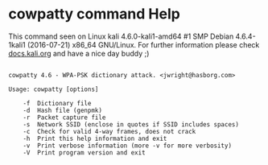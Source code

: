 # cowpatty command Help
 
 This command seen on Linux kali 4.6.0-kali1-amd64 #1 SMP Debian 4.6.4-1kali1 (2016-07-21) x86_64 GNU/Linux. For further information please check [docs.kali.org](docs.kali.org) and have a nice day buddy ;) 

~~~

cowpatty 4.6 - WPA-PSK dictionary attack. <jwright@hasborg.com>

Usage: cowpatty [options]

	-f 	Dictionary file
	-d 	Hash file (genpmk)
	-r 	Packet capture file
	-s 	Network SSID (enclose in quotes if SSID includes spaces)
	-c 	Check for valid 4-way frames, does not crack
	-h 	Print this help information and exit
	-v 	Print verbose information (more -v for more verbosity)
	-V 	Print program version and exit


~~~
